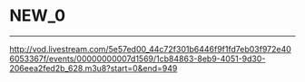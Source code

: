 # NEW_0
---
http://vod.livestream.com/5e57ed00_44c72f301b6446f9f1fd7eb03f972e406053367f/events/00000000007d1569/1cb84863-8eb9-4051-9d30-206eea2fed2b_628.m3u8?start=0&end=949
